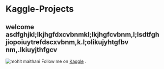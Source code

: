 # Kaggle-Projects

## welcome asdfghjkl;lkjhgfdxcvbnmkl;lkjhgfcvbnm,l;lsdtfghjiopoiuytrefdscxvbnm,k.l;olikujyhtgfbv nm,.lkiuyjthfgcv 

![mohit maithani](https://www.kaggle.com/static/images/site-logo.png)
Follow me  on [Kaggle](https://www.kaggle.com/mohitmaithani) .
